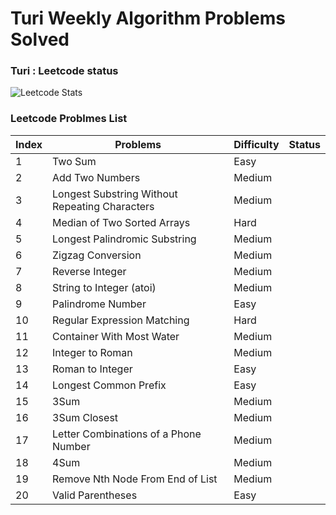 # Turi Weekly Algorithm Problems Solved
 
### Turi : Leetcode status 
![Leetcode Stats](https://leetcode.card.workers.dev/?username=Turituri&theme=nord)

### Leetcode Problmes List 
| Index | Problems | Difficulty | Status |
|---| -----------| ---------- | -------- |
|1| Two Sum|Easy
|2| Add Two Numbers|Medium
|3| Longest Substring Without Repeating Characters|Medium
|4| Median of Two Sorted Arrays|Hard
|5| Longest Palindromic Substring|Medium
|6| Zigzag Conversion|Medium
|7| Reverse Integer|Medium
|8| String to Integer (atoi)|Medium
|9| Palindrome Number|Easy
|10| Regular Expression Matching|Hard
|11| Container With Most Water|Medium
|12| Integer to Roman|Medium
|13| Roman to Integer|Easy
|14| Longest Common Prefix|Easy
|15| 3Sum|Medium
|16| 3Sum Closest|Medium
|17| Letter Combinations of a Phone Number|Medium
|18| 4Sum|Medium
|19| Remove Nth Node From End of List|Medium
|20| Valid Parentheses|Easy
